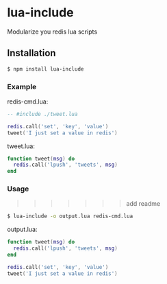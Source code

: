 # lua-include

 Modularize you redis lua scripts

## Installation

```bash
$ npm install lua-include
```

### Example

redis-cmd.lua:
```lua
-- #include ./tweet.lua

redis.call('set', 'key', 'value')
tweet('I just set a value in redis')
```

tweet.lua:
```lua
function tweet(msg) do
  redis.call('lpush', 'tweets', msg)
end
```

### Usage

>>>>>>> add readme
```bash
$ lua-include -o output.lua redis-cmd.lua
```

output.lua:

```lua
function tweet(msg) do
  redis.call('lpush', 'tweets', msg)
end

redis.call('set', 'key', 'value')
tweet('I just set a value in redis')

```
